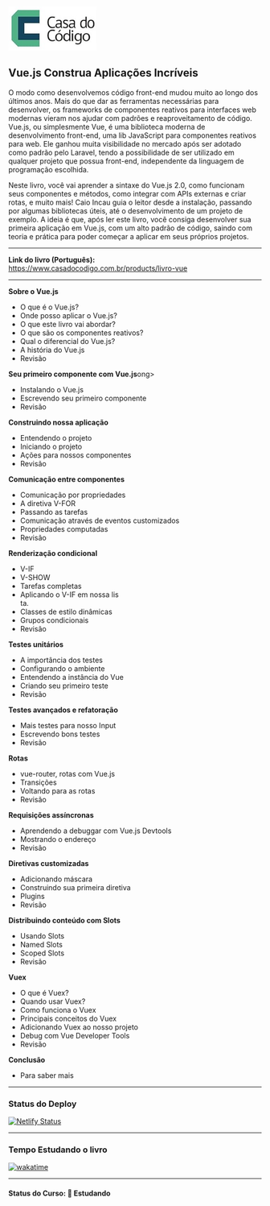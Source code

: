 <img src="img-readme/casa_do_codigo.jpg" width="35%">
<h2>Vue.js Construa Aplicações Incríveis</h2>

<p>O modo como desenvolvemos código front-end mudou muito ao longo dos últimos anos. Mais do que dar as ferramentas necessárias para desenvolver, os frameworks de componentes reativos para interfaces web modernas vieram nos ajudar com padrões e reaproveitamento de código. Vue.js, ou simplesmente Vue, é uma biblioteca moderna de desenvolvimento front-end, uma lib JavaScript para componentes reativos para web. Ele ganhou muita visibilidade no mercado após ser adotado como padrão pelo Laravel, tendo a possibilidade de ser utilizado em qualquer projeto que possua front-end, independente da linguagem de programação escolhida.</p>

<p>Neste livro, você vai aprender a sintaxe do Vue.js 2.0, como funcionam seus componentes e métodos, como integrar com APIs externas e criar rotas, e muito mais! Caio Incau guia o leitor desde a instalação, passando por algumas bibliotecas úteis, até o desenvolvimento de um projeto de exemplo. A ideia é que, após ler este livro, você consiga desenvolver sua primeira aplicação em Vue.js, com um alto padrão de código, saindo com teoria e prática para poder começar a aplicar em seus próprios projetos.</p>

<hr>

<strong>Link do livro (Português): </strong><a href="https://www.casadocodigo.com.br/products/livro-vue">https://www.casadocodigo.com.br/products/livro-vue</a>

<hr>

<strong>Sobre o Vue.js</strong>

<ul>
  <li>O que é o Vue.js?</li>
  <li>Onde posso aplicar o Vue.js?</li>
  <li>O que este livro vai abordar?</li>
  <li>O que são os componentes reativos?</li>
  <li>Qual o diferencial do Vue.js?</li>
  <li>A história do Vue.js</li>
  <li>Revisão</li>
</ul>

<strong>Seu primeiro componente com Vue.js</strong>ong>
<ul>
  <li>Instalando o Vue.js</li>
  <li>Escrevendo seu primeiro componente</li>
  <li>Revisão</li>
</ul>

<strong>Construindo nossa aplicação</strong>
<ul>
  <li>Entendendo o projeto</li>
  <li>Iniciando o projeto</li>
  <li>Ações para nossos componentes</li>
  <li>Revisão</li>
</ul>

<strong>Comunicação entre componentes</strong>
<ul>
  <li>Comunicação por propriedades</li>
  <li>A diretiva V-FOR</li>
  <li>Passando as tarefas</li>
  <li>Comunicação através de eventos customizados</li>
  <li>Propriedades computadas</li>
  <li>Revisão</li>
</ul>

<strong>Renderização condicional</strong>
<ul>
  <li>V-IF</li>
  <li>V-SHOW</li>
  <li>Tarefas completas</li>
  <li>Aplicando o V-IF em nossa lis</li>ta.
  <li>Classes de estilo dinâmicas</li>
  <li>Grupos condicionais</li>
  <li>Revisão</li>
</ul>

<strong>Testes unitários</strong>
<ul>
  <li>A importância dos testes</li>
  <li>Configurando o ambiente</li>
  <li>Entendendo a instância do Vue</li>
  <li>Criando seu primeiro teste</li>
  <li>Revisão</li>
</ul>

<strong>Testes avançados e refatoração</strong>
<ul>
  <li>Mais testes para nosso Input</li>
  <li>Escrevendo bons testes</li>
  <li>Revisão</li>
</ul>

<strong>Rotas</strong>
<ul>
  <li>vue-router, rotas com Vue.js</li>
  <li>Transições</li>
  <li>Voltando para as rotas</li>
  <li>Revisão</li>
</ul>

<strong>Requisições assíncronas</strong>
<ul>
  <li>Aprendendo a debuggar com Vue.js Devtools</li>
  <li>Mostrando o endereço</li>
  <li>Revisão</li>
</ul>

<strong>Diretivas customizadas</strong>
<ul>
  <li>Adicionando máscara</li>
  <li>Construindo sua primeira diretiva</li>
  <li>Plugins</li>
  <li>Revisão</li>
</ul>

<strong>Distribuindo conteúdo com Slots</strong>
<ul>
  <li>Usando Slots</li>
  <li>Named Slots</li>
  <li>Scoped Slots</li>
  <li>Revisão</li>
</ul>

<strong>Vuex</strong>
<ul>
  <li>O que é Vuex?</li>
  <li>Quando usar Vuex?</li>
  <li>Como funciona o Vuex</li>
  <li>Principais conceitos do Vuex</li>
  <li>Adicionando Vuex ao nosso projeto</li>
  <li>Debug com Vue Developer Tools</li>
  <li>Revisão</li>
</ul>

<strong>Conclusão</strong>
<ul>
  <li>Para saber mais</li>
</ul>

<hr>

<h3>Status do Deploy</h3>

[![Netlify Status](https://api.netlify.com/api/v1/badges/5da804d2-6678-40ce-a5f0-16c1b6aee591/deploy-status)](https://app.netlify.com/sites/casa-do-codigo-vuejs/deploys)

<hr>

<h3>Tempo Estudando o livro</h3>

<p>
 <a href="https://wakatime.com/badge/github/EdiJunior88/Casa_do_Coddigo_VueJS">
  <img src="https://wakatime.com/badge/github/EdiJunior88/Casa_do_Coddigo_VueJS.svg" alt="wakatime">
 </a>
</p>

<hr>

<h4><b>Status do Curso:</b> 💭 Estudando</h4>
